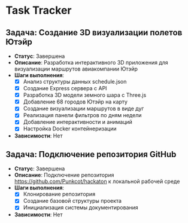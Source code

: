 # Task Tracker

## Задача: Создание 3D визуализации полетов Ютэйр

- **Статус**: Завершена
- **Описание**: Разработка интерактивного 3D приложения для визуализации маршрутов авиакомпании Ютэйр
- **Шаги выполнения**:
  - [x] Анализ структуры данных schedule.json
  - [x] Создание Express сервера с API
  - [x] Разработка 3D модели земного шара с Three.js
  - [x] Добавление 68 городов Ютэйр на карту
  - [x] Создание визуализации маршрутов в виде дуг
  - [x] Реализация панели фильтров по дням недели
  - [x] Добавление интерактивности и анимаций
  - [x] Настройка Docker контейнеризации
- **Зависимости**: Нет

## Задача: Подключение репозитория GitHub

- **Статус**: Завершена
- **Описание**: Подключение репозитория https://github.com/Punkcot/hackaton к локальной рабочей среде
- **Шаги выполнения**:
  - [x] Клонирование репозитория
  - [x] Создание базовой структуры проекта
  - [x] Инициализация системы документирования
- **Зависимости**: Нет

